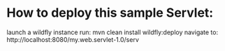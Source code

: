 # How to deploy this sample Servlet:
launch a wildfly instance
run: mvn clean install wildfly:deploy
navigate to: http://localhost:8080/my.web.servlet-1.0/serv

